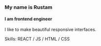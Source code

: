 ### My name is Rustam
#### I am frontend engineer

I like to make beautiful responsive interfaces.

Skills: REACT / JS / HTML / CSS
